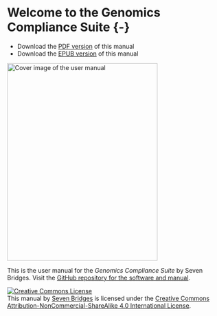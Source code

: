 
# Welcome to the Genomics Compliance Suite {-}

- Download the [PDF version](https://sbg.github.io/gcs/gcs-user-manual.pdf) of this manual
- Download the [EPUB version](https://sbg.github.io/gcs/gcs-user-manual.epub) of this manual

<img src="assets/cover.png" width="350" height="460" alt="Cover image of the user manual" />

This is the user manual for the *Genomics Compliance Suite* by Seven Bridges. Visit the [GitHub repository for the software and manual](https://github.com/sbg/gcs).

<a rel="license" href="https://creativecommons.org/licenses/by-nc-sa/4.0/"><img alt="Creative Commons License" style="border-width:0" src="https://i.creativecommons.org/l/by-nc-sa/4.0/88x31.png" /></a><br />This manual by [Seven Bridges](https://www.sevenbridges.com/) is licensed under the <a href="https://creativecommons.org/licenses/by-nc-sa/4.0/">Creative Commons Attribution-NonCommercial-ShareAlike 4.0 International License</a>.
